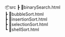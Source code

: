 📦src
 ┣ 📜binarySearch.html  
 ┣ 📜bubbleSort.html  
 ┣ 📜insertionSort.html  
 ┣ 📜selectionSort.html  
 ┗ 📜shellSort.html